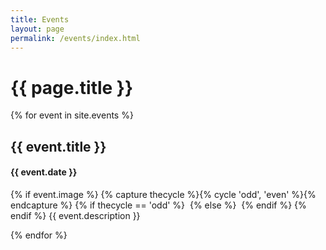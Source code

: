 ```yaml
---
title: Events
layout: page
permalink: /events/index.html
---
```

<h1 class="title">{{ page.title }}</h1>

<section class="list">
  {% for event in site.events %}
    <div class="item--push">
      <h2 class="title flush--bottom">{{ event.title }}</h2>
      <h4 class="flush--top">{{ event.date }}</h4>
      <p>
        {% if event.image %}
          {% capture thecycle %}{% cycle 'odd', 'even' %}{% endcapture %}
          {% if thecycle == 'odd' %}
            <img src="/assets/images/{{ event.image }}" class="image--left" alt="">
          {% else %}
            <img src="/assets/images/{{ event.image }}" class="image--right" alt="">
          {% endif %}
        {% endif %}
        {{ event.description }}
      </p>
    </div>
  {% endfor %}
</section>
